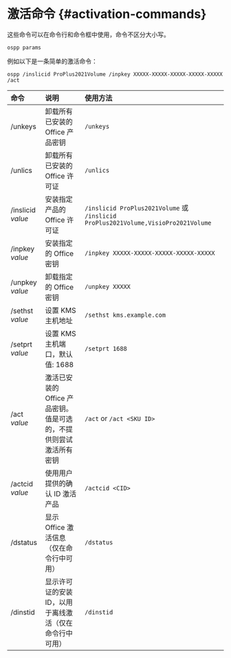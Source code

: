 # 激活命令 {#activation-commands}

这些命令可以在命令行和命令框中使用，命令不区分大小写。

``` batch
ospp params
```

例如以下是一条简单的激活命令：

``` batch
ospp /inslicid ProPlus2021Volume /inpkey XXXXX-XXXXX-XXXXX-XXXXX-XXXXX /act
```

| 命令 | 说明 | 使用方法 |
| :--  | :-- | :--  |
| /unkeys           | 卸载所有已安装的 Office 产品密钥 | `/unkeys` |
| /unlics           | 卸载所有已安装的 Office 许可证 | `/unlics` |
| /inslicid *value* | 安装指定产品的 Office 许可证 | `/inslicid ProPlus2021Volume` 或 `/inslicid ProPlus2021Volume,VisioPro2021Volume` |
| /inpkey *value*   | 安装指定的 Office 密钥 | `/inpkey XXXXX-XXXXX-XXXXX-XXXXX-XXXXX` |
| /unpkey *value*   | 卸载指定的 Office 密钥 | `/unpkey XXXXX` |
| /sethst *value*   | 设置 KMS 主机地址 | `/sethst kms.example.com` |
| /setprt *value*   | 设置 KMS 主机端口，默认值: 1688 | `/setprt 1688` |
| /act *value*      | 激活已安装的 Office 产品密钥。值是可选的，不提供则尝试激活所有密钥 | `/act` or `/act <SKU ID>` |
| /actcid *value*   | 使用用户提供的确认 ID 激活产品  | `/actcid <CID>` |
| /dstatus          | 显示 Office 激活信息（仅在命令行中可用） | `/dstatus` |
| /dinstid          | 显示许可证的安装 ID，以用于离线激活（仅在命令行中可用） | `/dinstid` |
